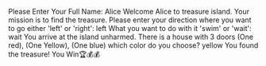 Please Enter Your Full Name: Alice
Welcome Alice to treasure island.
Your mission is to find the treasure.
Please enter your direction where you want to go either 'left' or 'right': left
What you want to do with it 'swim' or 'wait': wait
You arrive at the island unharmed. There is a house with 3 doors (One red), (One Yellow), (One blue) which color do you choose? yellow
You found the treasure! You Win🏆💰💰
